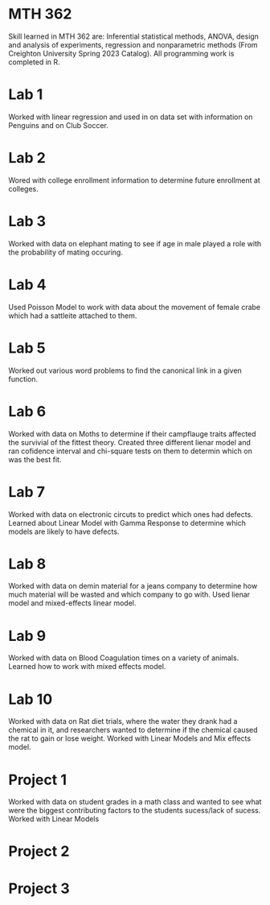 # MTH 362
Skill learned in MTH 362 are: Inferential statistical methods, ANOVA, design and analysis of experiments, regression and nonparametric methods (From Creighton University Spring 2023 Catalog). 
All programming work is completed in R.
# Lab 1
Worked with linear regression and used in on data set with information on Penguins and on Club Soccer.
# Lab 2 
Wored with college enrollment information to determine future enrollment at colleges.
# Lab 3 
Worked with data on elephant mating to see if age in male played a role with the probability of mating occuring.
# Lab 4
Used Poisson Model to work with data about the movement of female crabe which had a sattleite attached to them.
# Lab 5
Worked out various word problems to find the canonical link in a given function.
# Lab 6
Worked with data on Moths to determine if their campflauge traits affected the survivial of the fittest theory. Created three different lienar model and ran cofidence interval and chi-square tests on them to determin which on was the best fit.
# Lab 7 
Worked with data on electronic circuts to predict which ones had defects. Learned about Linear Model with Gamma Response to determine which models are likely to have defects.
# Lab 8
Worked with data on demin material for a jeans company to determine how much material will be wasted and which company to go with. Used lienar model and mixed-effects linear model.
# Lab 9
Worked with data on Blood Coagulation times on a variety of animals. Learned how to work with mixed effects model.
# Lab 10
Worked with data on Rat diet trials, where the water they drank had a chemical in it, and researchers wanted to determine if the chemical caused the rat to gain or lose weight. Worked with Linear Models and Mix effects model.
# Project 1
Worked with data on student grades in a math class and wanted to see what were the biggest contributing factors to the students sucess/lack of sucess. Worked with Linear Models
# Project 2

# Project 3


